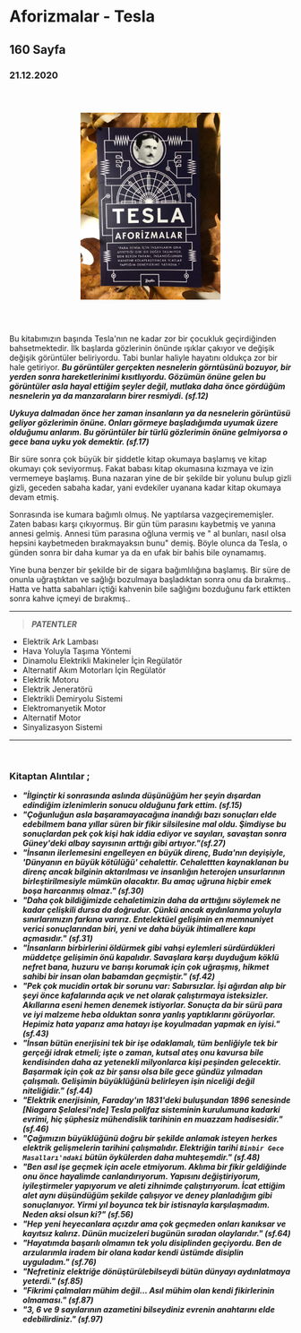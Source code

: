   
# Aforizmalar - Tesla
## 160 Sayfa
### 21.12.2020
  
<br>

  <p align="center" style="padding: 10px">
    <img alt="Aforizmalar" src="../images/31_aforizmalar.jpg" width="250">
    <br>
    


<br>


<br>

Bu kitabımızın başında Tesla'nın ne kadar zor bir çocukluk geçirdiğinden bahsetmektedir.
İlk başlarda gözlerinin önünde ışıklar çakıyor ve değişik değişik görüntüler beliriyordu.  Tabi bunlar haliyle hayatını oldukça zor bir hale getiriyor. ***Bu görüntüler gerçekten nesnelerin görntüsünü bozuyor, bir yerden sonra hareketlerinimi kısıtlıyordu. Gözümün önüne gelen bu görüntüler asla hayal ettiğim şeyler değil, mutlaka daha önce gördüğüm nesnelerin ya da manzaraların birer resmiydi. (sf.12)***

***Uykuya dalmadan önce her zaman insanların ya da nesnelerin görüntüsü geliyor gözlerimin önüne. Onları görmeye başladığımda uyumak üzere olduğumu anlarım. Bu görüntüler bir türlü gözlerimin önüne gelmiyorsa o gece bana uyku yok demektir. (sf.17)***

Bir süre sonra çok büyük bir şiddetle kitap okumaya başlamış ve kitap okumayı çok seviyormuş. Fakat babası kitap okumasına kızmaya ve izin vermemeye başlamış. Buna nazaran yine de bir şekilde bir yolunu bulup gizli gizli, geceden sabaha kadar, yani evdekiler uyanana kadar kitap okumaya devam etmiş.

Sonrasında ise kumara bağımlı olmuş. Ne yaptılarsa vazgeçirememişler. Zaten babası karşı çıkıyormuş. Bir gün tüm parasını kaybetmiş ve yanına annesi gelmiş. Annesi tüm parasına oğluna vermiş ve " al bunları, nasıl olsa hepsini kaybetmeden bırakmayaksın bunu" demiş. Böyle olunca da Tesla, o günden sonra bir daha kumar ya da en ufak bir bahis bile oynamamış.

Yine buna benzer bir şekilde bir de sigara bağımlılığına başlamış. Bir süre de onunla uğraştıktan ve sağlığı bozulmaya başladıktan sonra onu da bırakmış.. Hatta ve hatta sabahları içtiği kahvenin bile sağlığını bozduğunu fark ettikten sonra kahve içmeyi de bırakmış..

___

> ***PATENTLER***
- Elektrik Ark Lambası
- Hava Yoluyla Taşıma Yöntemi
- Dinamolu Elektrikli Makineler İçin Regülatör
- Alternatif Akım Motorları İçin Regülatör
- Elektrik Motoru
- Elektrik Jeneratörü
- Elektrikli Demiryolu Sistemi
- Elektromanyetik Motor
- Alternatif Motor
- Sinyalizasyon Sistemi

____


<br>

### Kitaptan Alıntılar ;
- ***"İlginçtir ki sonrasında aslında düşünüğüm her şeyin dışardan edindiğim izlenimlerin sonucu olduğunu fark ettim. (sf.15)***
- ***"Çoğunluğun asla başaramayacağına inandığı bazı sonuçları elde edebilmem bana yıllar süren bir fikir silsilesine mal oldu. Şimdiyse bu sonuçlardan pek çok kişi hak iddia ediyor ve sayıları, savaştan sonra Güney'deki albay sayısının arttığı gibi artıyor."(sf.27)***
- ***"İnsanın ilerlemesini engelleyen en büyük direnç, Buda'nın deyişiyle, 'Dünyanın en büyük kötülüğü' cehalettir. Cehalettten kaynaklanan bu direnç ancak bilginin aktarılması ve insanlığın heterojen unsurlarının birleştirilmesiyle mümkün olacaktır. Bu amaç uğruna hiçbir emek boşa harcanmış olmaz." (sf.30)***
- ***"Daha çok bildiğimizde cehaletimizin daha da arttığını söylemek ne kadar çelişkili dursa da doğrudur. Çünkü ancak aydınlanma yoluyla sınırlarımızın farkına varırız. Entelektüel gelişimin en memnuniyet verici sonuçlarından biri, yeni ve daha büyük ihtimallere kapı açmasıdır." (sf.31)***
- ***"İnsanların birbirlerini öldürmek gibi vahşi eylemleri sürdürdükleri müddetçe gelişimin önü kapalıdır. Savaşlara karşı duyduğum köklü nefret bana, huzuru ve barışı korumak için çok uğraşmış, hikmet sahibi bir insan olan babamdan geçmiştir." (sf.42)***
- ***"Pek çok mucidin ortak bir sorunu var: Sabırsızlar. İşi ağırdan alıp bir şeyi önce kafalarında açık ve net olarak çalıştırmaya isteksizler. Akıllarına eseni hemen denemek istiyorlar. Sonuçta da bir sürü para ve iyi malzeme heba olduktan sonra yanlış yaptıklarını görüyorlar. Hepimiz hata yaparız ama hatayı işe koyulmadan yapmak en iyisi." (sf.43)***
- ***"İnsan bütün enerjisini tek bir işe odaklamalı, tüm benliğiyle tek bir gerçeği idrak etmeli; işte o zaman, kutsal ateş onu kavursa bile kendisinden daha az yetenekli milyonlarca kişi peşinden gelecektir. Başarmak için çok az bir şansı olsa bile gece gündüz yılmadan çalışmalı. Gelişimin büyüklüğünü belirleyen işin niceliği değil niteliğidir." (sf.44)***
- ***"Elektrik enerjisinin, Faraday'ın 1831'deki buluşundan 1896 senesinde [Niagara Şelalesi'nde] Tesla polifaz sisteminin kurulumuna kadarki evrimi, hiç şüphesiz mühendislik tarihinin en muazzam hadisesidir." (sf.46)***
- ***"Çağımızın büyüklüğünü doğru bir şekilde anlamak isteyen herkes elektrik gelişmelerin tarihini çalışmalıdır. Elektriğin tarihi `Binbir Gece Masalları'ndaki` bütün öykülerden daha muhteşemdir." (sf.48)***
- ***"Ben asıl işe geçmek için acele etmiyorum. Aklıma bir fikir geldiğinde onu önce hayalimde canlandırıyorum. Yapısını değiştiriyorum, iyileştirmeler yapıyorum ve aleti zihnimde çalıştırıyorum. İcat ettiğim alet aynı düşündüğüm şekilde çalışıyor ve deney planladığım gibi sonuçlanıyor. Yirmi yıl boyunca tek bir istisnayla karşılaşmadım.  Neden aksi olsun ki?" (sf.56)***
- ***"Hep yeni heyecanlara açızdır ama çok geçmeden onları kanıksar ve kayıtsız kalırız. Dünün mucizeleri bugünün sıradan olaylarıdır." (sf.64)***
- ***"Hayatımda başarılı olmamın tek yolu disiplinden geçiyordu. Ben de arzularımla iradem bir olana kadar kendi üstümde disiplin uyguladım." (sf.76)***
- ***"Nefretiniz elektriğe dönüştürülebilseydi bütün dünyayı aydınlatmaya yeterdi." (sf.85)***
- ***"Fikrimi çalmaları mühim değil... Asıl mühim olan kendi fikirlerinin olmaması." (sf.87)***
- ***"3, 6  ve 9 sayılarının azametini bilseydiniz evrenin anahtarını elde edebilirdiniz." (sf.97)***

